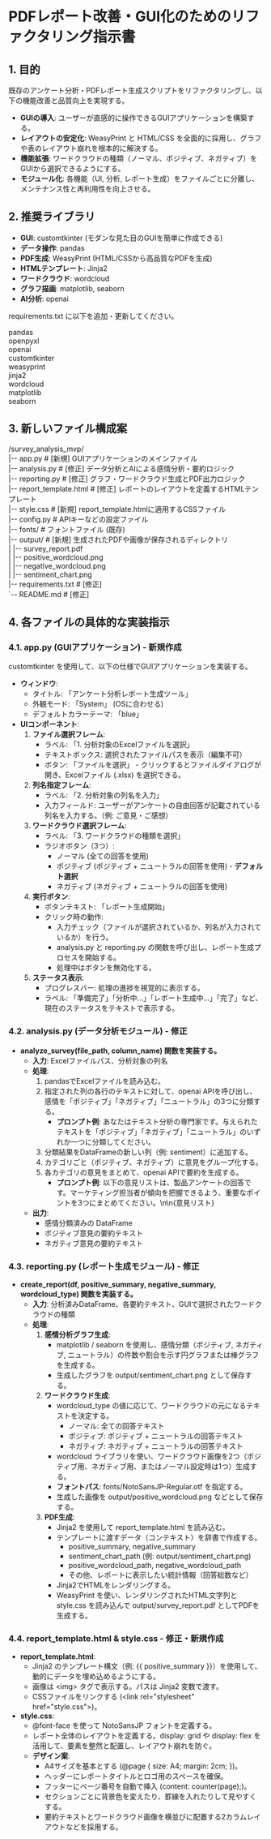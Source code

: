 # **PDFレポート改善・GUI化のためのリファクタリング指示書**

## **1\. 目的**

既存のアンケート分析・PDFレポート生成スクリプトをリファクタリングし、以下の機能改善と品質向上を実現する。

* **GUIの導入**: ユーザーが直感的に操作できるGUIアプリケーションを構築する。  
* **レイアウトの安定化**: WeasyPrint と HTML/CSS を全面的に採用し、グラフや表のレイアウト崩れを根本的に解決する。  
* **機能拡張**: ワードクラウドの種類（ノーマル、ポジティブ、ネガティブ）をGUIから選択できるようにする。  
* **モジュール化**: 各機能（UI, 分析, レポート生成）をファイルごとに分離し、メンテナンス性と再利用性を向上させる。

## **2\. 推奨ライブラリ**

* **GUI**: customtkinter (モダンな見た目のGUIを簡単に作成できる)  
* **データ操作**: pandas  
* **PDF生成**: WeasyPrint (HTML/CSSから高品質なPDFを生成)  
* **HTMLテンプレート**: Jinja2  
* **ワードクラウド**: wordcloud  
* **グラフ描画**: matplotlib, seaborn  
* **AI分析**: openai

requirements.txt に以下を追加・更新してください。

pandas  
openpyxl  
openai  
customtkinter  
weasyprint  
jinja2  
wordcloud  
matplotlib  
seaborn

## **3\. 新しいファイル構成案**

/survey\_analysis\_mvp/  
|-- app.py                    \# \[新規\] GUIアプリケーションのメインファイル  
|-- analysis.py               \# \[修正\] データ分析とAIによる感情分析・要約ロジック  
|-- reporting.py              \# \[修正\] グラフ・ワードクラウド生成とPDF出力ロジック  
|-- report\_template.html      \# \[修正\] レポートのレイアウトを定義するHTMLテンプレート  
|-- style.css                 \# \[新規\] report\_template.htmlに適用するCSSファイル  
|-- config.py                 \# APIキーなどの設定ファイル  
|-- fonts/                    \# フォントファイル (既存)  
|-- output/                   \# \[新規\] 生成されたPDFや画像が保存されるディレクトリ  
|   |-- survey\_report.pdf  
|   |-- positive\_wordcloud.png  
|   |-- negative\_wordcloud.png  
|   |-- sentiment\_chart.png  
|-- requirements.txt          \# \[修正\]  
\`-- README.md                 \# \[修正\]

## **4\. 各ファイルの具体的な実装指示**

### **4.1. app.py (GUIアプリケーション) \- 新規作成**

customtkinter を使用して、以下の仕様でGUIアプリケーションを実装する。

* **ウィンドウ**:  
  * タイトル: 「アンケート分析レポート生成ツール」  
  * 外観モード: 「System」 (OSに合わせる)  
  * デフォルトカラーテーマ: 「blue」  
* **UIコンポーネント**:  
  1. **ファイル選択フレーム**:  
     * ラベル: 「1. 分析対象のExcelファイルを選択」  
     * テキストボックス: 選択されたファイルパスを表示（編集不可）  
     * ボタン: 「ファイルを選択」 \- クリックするとファイルダイアログが開き、Excelファイル (.xlsx) を選択できる。  
  2. **列名指定フレーム**:  
     * ラベル: 「2. 分析対象の列名を入力」  
     * 入力フィールド: ユーザーがアンケートの自由回答が記載されている列名を入力する。（例: ご意見・ご感想）  
  3. **ワードクラウド選択フレーム**:  
     * ラベル: 「3. ワードクラウドの種類を選択」  
     * ラジオボタン（3つ）:  
       * ノーマル (全ての回答を使用)  
       * ポジティブ (ポジティブ \+ ニュートラルの回答を使用) \- **デフォルト選択**  
       * ネガティブ (ネガティブ \+ ニュートラルの回答を使用)  
  4. **実行ボタン**:  
     * ボタンテキスト: 「レポート生成開始」  
     * クリック時の動作:  
       * 入力チェック（ファイルが選択されているか、列名が入力されているか）を行う。  
       * analysis.py と reporting.py の関数を呼び出し、レポート生成プロセスを開始する。  
       * 処理中はボタンを無効化する。  
  5. **ステータス表示**:  
     * プログレスバー: 処理の進捗を視覚的に表示する。  
     * ラベル: 「準備完了」「分析中...」「レポート生成中...」「完了」など、現在のステータスをテキストで表示する。

### **4.2. analysis.py (データ分析モジュール) \- 修正**

* **analyze\_survey(file\_path, column\_name) 関数を実装する。**  
  * **入力**: Excelファイルパス、分析対象の列名  
  * **処理**:  
    1. pandasでExcelファイルを読み込む。  
    2. 指定された列の各行のテキストに対して、openai APIを呼び出し、感情を「ポジティブ」「ネガティブ」「ニュートラル」の3つに分類する。  
       * **プロンプト例**: あなたはテキスト分析の専門家です。与えられたテキストを「ポジティブ」「ネガティブ」「ニュートラル」のいずれか一つに分類してください。  
    3. 分類結果をDataFrameの新しい列（例: sentiment）に追加する。  
    4. カテゴリごと（ポジティブ、ネガティブ）に意見をグループ化する。  
    5. 各カテゴリの意見をまとめて、openai APIで要約を生成する。  
       * **プロンプト例**: 以下の意見リストは、製品アンケートの回答です。マーケティング担当者が傾向を把握できるよう、重要なポイントを3つにまとめてください。\\n\\n{意見リスト}  
  * **出力**:  
    * 感情分類済みの DataFrame  
    * ポジティブ意見の要約テキスト  
    * ネガティブ意見の要約テキスト

### **4.3. reporting.py (レポート生成モジュール) \- 修正**

* **create\_report(df, positive\_summary, negative\_summary, wordcloud\_type) 関数を実装する。**  
  * **入力**: 分析済みDataFrame、各要約テキスト、GUIで選択されたワードクラウドの種類  
  * **処理**:  
    1. **感情分析グラフ生成**:  
       * matplotlib / seaborn を使用し、感情分類（ポジティブ, ネガティブ, ニュートラル）の件数や割合を示す円グラフまたは棒グラフを生成する。  
       * 生成したグラフを output/sentiment\_chart.png として保存する。  
    2. **ワードクラウド生成**:  
       * wordcloud\_type の値に応じて、ワードクラウドの元になるテキストを決定する。  
         * ノーマル: 全ての回答テキスト  
         * ポジティブ: ポジティブ \+ ニュートラルの回答テキスト  
         * ネガティブ: ネガティブ \+ ニュートラルの回答テキスト  
       * wordcloud ライブラリを使い、ワードクラウド画像を2つ（ポジティブ用、ネガティブ用、またはノーマル設定時は1つ）生成する。  
       * **フォントパス**: fonts/NotoSansJP-Regular.otf を指定する。  
       * 生成した画像を output/positive\_wordcloud.png などとして保存する。  
    3. **PDF生成**:  
       * Jinja2 を使用して report\_template.html を読み込む。  
       * テンプレートに渡すデータ（コンテキスト）を辞書で作成する。  
         * positive\_summary, negative\_summary  
         * sentiment\_chart\_path (例: output/sentiment\_chart.png)  
         * positive\_wordcloud\_path, negative\_wordcloud\_path  
         * その他、レポートに表示したい統計情報（回答総数など）  
       * Jinja2でHTMLをレンダリングする。  
       * WeasyPrint を使い、レンダリングされたHTML文字列と style.css を読み込んで output/survey\_report.pdf としてPDFを生成する。

### **4.4. report\_template.html & style.css \- 修正・新規作成**

* **report\_template.html**:  
  * Jinja2 のテンプレート構文（例: {{ positive\_summary }}）を使用して、動的にデータを埋め込めるようにする。  
  * 画像は \<img\> タグで表示する。パスは Jinja2 変数で渡す。  
  * CSSファイルをリンクする (\<link rel="stylesheet" href="style.css"\>)。  
* **style.css**:  
  * @font-face を使って NotoSansJP フォントを定義する。  
  * レポート全体のレイアウトを定義する。display: grid や display: flex を活用して、要素を整然と配置し、レイアウト崩れを防ぐ。  
  * **デザイン案**:  
    * A4サイズを基本とする (@page { size: A4; margin: 2cm; })。  
    * ヘッダーにレポートタイトルとロゴ用のスペースを確保。  
    * フッターにページ番号を自動で挿入 (content: counter(page);)。  
    * セクションごとに背景色を変えたり、罫線を入れたりして見やすくする。  
    * 要約テキストとワードクラウド画像を横並びに配置する2カラムレイアウトなどを採用する。